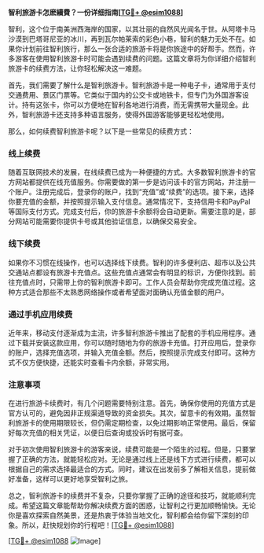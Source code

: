 **智利旅游卡怎麽續費？一份详细指南[[TG💪+ @esim1088](https://t.me/s/esim1088)]**

智利，这个位于南美洲西海岸的国家，以其壮丽的自然风光闻名于世。从阿塔卡马沙漠到巴塔哥尼亚的冰川，再到瓦尔帕莱索的彩色小巷，智利的魅力无处不在。如果你计划前往智利旅行，那么一张合适的旅游卡将是你旅途中的好帮手。然而，许多游客在使用智利旅游卡时可能会遇到续费的问题。这篇文章将为你详细介绍智利旅游卡的续费方法，让你轻松解决这一难题。

首先，我们需要了解什么是智利旅游卡。智利旅游卡是一种电子卡，通常用于支付交通费用、景区门票等。它类似于国内的公交卡或地铁卡，但专门为外国游客设计。持有这张卡，你可以方便地在智利各地进行消费，而无需携带大量现金。此外，智利旅游卡还支持多种语言服务，使得外国游客能够更轻松地使用。

那么，如何续费智利旅游卡呢？以下是一些常见的续费方式：

### **线上续费**
随着互联网技术的发展，在线续费已成为一种便捷的方式。大多数智利旅游卡的官方网站都提供在线充值服务。你需要做的第一步是访问该卡的官方网站，并注册一个账户。注册完成后，登录你的账户，找到“充值”或“续费”的选项。接下来，选择你要充值的金额，并按照提示输入支付信息。通常情况下，支持信用卡和PayPal等国际支付方式。完成支付后，你的旅游卡余额将会自动更新。需要注意的是，部分网站可能需要你提供卡号或其他验证信息，以确保交易安全。

### **线下续费**
如果你不习惯在线操作，也可以选择线下续费。智利的许多便利店、超市以及公共交通站点都设有旅游卡充值点。这些充值点通常会有明显的标识，方便你找到。前往充值点时，只需带上你的智利旅游卡即可。工作人员会帮助你完成充值过程。这种方式适合那些不太熟悉网络操作或者希望面对面确认充值金额的用户。

### **通过手机应用续费**
近年来，移动支付逐渐成为主流，许多智利旅游卡推出了配套的手机应用程序。通过下载并安装这款应用，你可以随时随地为你的旅游卡充值。打开应用后，登录你的账户，选择充值选项，并输入充值金额。然后，按照提示完成支付即可。这种方式不仅方便快捷，还能实时查看卡内余额，非常实用。

### **注意事项**
在进行旅游卡续费时，有几个问题需要特别注意。首先，确保你使用的充值方式是官方认可的，避免因非正规渠道导致的资金损失。其次，留意卡的有效期。虽然智利旅游卡的使用期限较长，但仍需定期检查，以免过期影响正常使用。最后，保留好每次充值的相关凭证，以便日后查询或投诉时有据可查。

对于初次使用智利旅游卡的游客来说，续费可能是一个陌生的过程。但是，只要掌握了正确的方法，就能轻松应对。无论是通过线上还是线下方式进行续费，都可以根据自己的需求选择最适合的方式。同时，建议在出发前多了解相关信息，提前做好准备，这样可以更好地享受智利之旅。

总之，智利旅游卡的续费并不复杂，只要你掌握了正确的途径和技巧，就能顺利完成。希望这篇文章能帮助你解决续费方面的困惑，让智利之行更加顺畅愉快。无论你是喜欢探索自然美景，还是热衷于体验当地文化，智利都会给你留下深刻的印象。所以，赶快规划你的行程吧！[[TG💪+ @esim1088](https://t.me/s/esim1088)]

[[TG💪+ @esim1088](https://t.me/s/esim1088) ![Image](https://i.postimg.cc/4NQfJmqS/Snipaste-2025-05-13-00-14-12.png)]